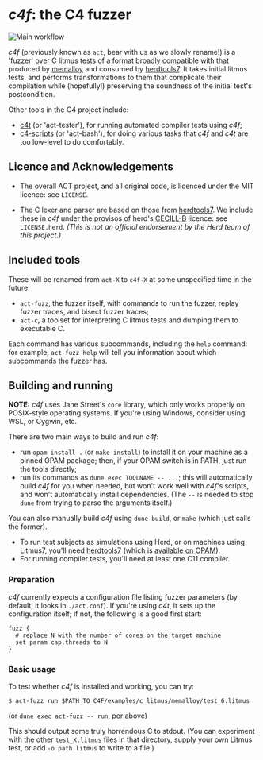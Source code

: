 # _c4f_: the C4 fuzzer

![Main workflow](https://github.com/MattWindsor91/act/workflows/Main%20workflow/badge.svg)

_c4f_ (previously known as `act`, bear with us as we slowly rename!)
is a 'fuzzer' over C litmus tests of a format broadly compatible with
that produced by [memalloy](https://github.com/JohnWickerson/memalloy)
and consumed by [herdtools7](https://github.com/herd/herdtools7).
It takes initial litmus tests, and performs transformations to them
that complicate their compilation while (hopefully!) preserving the
soundness of the initial test's postcondition.

Other tools in the C4 project include:

- [c4t](https://github.com/MattWindsor91/act-tester) (or 'act-tester'),
  for running automated compiler tests using _c4f_;
- [c4-scripts](https://github.com/MattWindsor91/act-bash)
  (or 'act-bash'),
  for doing various tasks that _c4f_ and _c4t_ are too low-level to do
  comfortably.

## Licence and Acknowledgements

- The overall ACT project, and all original code, is licenced under
  the MIT licence: see `LICENSE`.

- The C lexer and parser are based on those from
  [herdtools7](https://github.com/herd/herdtools7).  We include these in
  _c4f_ under the provisos of herd's
  [CECILL-B](http://www.cecill.info/licences/Licence_CeCILL-B_V1-en.html)
  licence: see `LICENSE.herd`. _(This is not an
  official endorsement by the Herd team of this project.)_

## Included tools

These will be renamed from `act-X` to `c4f-X` at some unspecified time in the future.

- `act-fuzz`, the fuzzer itself, with commands to run the fuzzer, replay fuzzer traces,
  and bisect fuzzer traces;
- `act-c`, a toolset for interpreting C litmus tests and dumping them to executable C.

Each command has various subcommands, including the `help` command: for example,
`act-fuzz help` will tell you information about which subcommands the fuzzer has.

## Building and running

**NOTE:**
_c4f_ uses Jane Street's `core` library, which only works properly on
POSIX-style operating systems.  If you're using Windows, consider
using WSL, or Cygwin, etc.

There are two main ways to build and run _c4f_:

- run `opam install .` (or `make install`) to install it on your machine as a pinned OPAM package;
  then, if your OPAM switch is in PATH, just run the tools directly;
- run its commands as `dune exec TOOLNAME -- ...`; this will automatically build _c4f_
  for you when needed, but won't work well with _c4f_'s scripts, and won't
  automatically install dependencies. (The `--` is needed to stop `dune` from
  trying to parse the arguments itself.)

You can also manually build _c4f_ using `dune build`, or
`make` (which just calls the former).

- To run test subjects as simulations using Herd, or on machines using Litmus7,
  you'll need [herdtools7](https://github.com/herd/herdtools7) (which is
  [available on OPAM](https://opam.ocaml.org/packages/herdtools7/)).
- For running compiler tests, you'll need at least one C11 compiler.


### Preparation

_c4f_ currently expects a configuration file listing fuzzer parameters
(by default, it looks in `./act.conf`).  If you're using _c4t_, it sets
up the configuration itself; if not, the following is a good first start:

```
fuzz {
  # replace N with the number of cores on the target machine
  set param cap.threads to N
}
```

### Basic usage

To test whether _c4f_ is installed and working, you can try:

`$ act-fuzz run $PATH_TO_C4F/examples/c_litmus/memalloy/test_6.litmus`

(or `dune exec act-fuzz -- run`, per above)

This should output some truly horrendous C to stdout.  (You can
experiment with the other `test_X.litmus` files in that directory,
supply your own Litmus test, or add `-o path.litmus` to write to a
file.)
